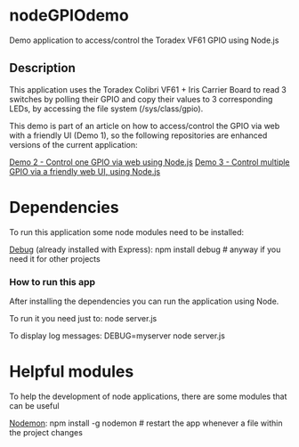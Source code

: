 # nodeGPIOdemo
Demo application to access/control the Toradex VF61 GPIO using Node.js

## Description
This application uses the Toradex Colibri VF61 + Iris Carrier Board to read 3 switches by polling their GPIO and copy their values to 3 
corresponding LEDs, by accessing the file system (/sys/class/gpio).

This demo is part of an article on how to access/control the GPIO via web with a friendly UI (Demo 1), so the following repositories are enhanced 
versions of the current application:

[Demo 2 - Control one GPIO via web using Node.js](https://github.com/leograba/WebNodeGPIOdemo.git)
[Demo 3 - Control multiple GPIO via a friendly web UI, using Node.js](https://github.com/leograba/WebNodeMultiGPIOdemo.git)

# Dependencies
To run this application some node modules need to be installed:

  [Debug](https://www.npmjs.com/package/debug) (already installed with Express):
    npm install debug # anyway if you need it for other projects

### How to run this app
After installing the dependencies you can run the application using Node. 

To run it you need just to:
	node server.js

To display log messages:
	DEBUG=myserver node server.js

# Helpful modules
To help the development of node applications, there are some modules that can be useful
  
  [Nodemon](http://nodemon.io/):
    npm install -g nodemon # restart the app whenever a file within the project changes